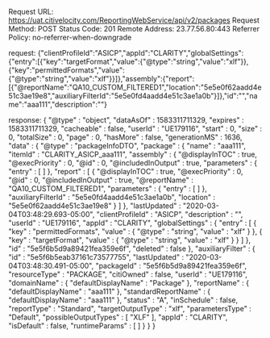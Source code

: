 Request URL: https://uat.citivelocity.com/ReportingWebService/api/v2/packages
Request Method: POST
Status Code: 201 
Remote Address: 23.77.56.80:443
Referrer Policy: no-referrer-when-downgrade

request:
{"clientProfileId":"ASICP","appId":"CLARITY","globalSettings":{"entry":[{"key":"targetFormat","value":{"@type":"string","value":"xlf"}},{"key":"permittedFormats","value":{"@type":"string","value":"xlf"}}]},"assembly":{"report":[{"@reportName":"QA10_CUSTOM_FILTERED1","location":"5e5e0f62aadd4e51c3ae19e8","auxiliaryFilterId":"5e5e0fd4aadd4e51c3ae1a0b"}]},"id":"","name":"aaa111","description":""}

response:
{
   "@type" : "object",
   "dataAsOf" : 1583311711329,
   "expires" : 1583311711329,
   "cacheable" : false,
   "userId" : "UE179116",
   "start" : 0,
   "size" : 0,
   "totalSize" : 0,
   "page" : 0,
   "hasMore" : false,
   "generationMS" : 1636,
   "data" : {
      "@type" : "packageInfoDTO",
      "package" : {
         "name" : "aaa111",
         "itemId" : "CLARITY_ASICP_aaa111",
         "assembly" : {
            "@displayInTOC" : true,
            "@execPriority" : 0,
            "@id" : 0,
            "@includedInOutput" : true,
            "parameters" : {
               "entry" : [ ]
            },
            "report" : [ {
               "@displayInTOC" : true,
               "@execPriority" : 0,
               "@id" : 0,
               "@includedInOutput" : true,
               "@reportName" : "QA10_CUSTOM_FILTERED1",
               "parameters" : {
                  "entry" : [ ]
               },
               "auxiliaryFilterId" : "5e5e0fd4aadd4e51c3ae1a0b",
               "location" : "5e5e0f62aadd4e51c3ae19e8"
            } ]
         },
         "lastUpdated" : "2020-03-04T03:48:29.693-05:00",
         "clientProfileId" : "ASICP",
         "description" : "",
         "userId" : "UE179116",
         "appId" : "CLARITY",
         "globalSettings" : {
            "entry" : [ {
               "key" : "permittedFormats",
               "value" : {
                  "@type" : "string",
                  "value" : "xlf"
               }
            }, {
               "key" : "targetFormat",
               "value" : {
                  "@type" : "string",
                  "value" : "xlf"
               }
            } ]
         },
         "id" : "5e5f6b5d9a89421fea359e6f",
         "deleted" : false
      },
      "auxiliaryFilter" : {
         "id" : "5e5f6b5eab37161c73577755",
         "lastUpdated" : "2020-03-04T03:48:30.491-05:00",
         "packageId" : "5e5f6b5d9a89421fea359e6f",
         "resourceType" : "PACKAGE",
         "citiOwned" : false,
         "userId" : "UE179116",
         "domainName" : {
            "defaultDisplayName" : "Package"
         },
         "reportName" : {
            "defaultDisplayName" : "aaa111"
         },
         "standardReportName" : {
            "defaultDisplayName" : "aaa111"
         },
         "status" : "A",
         "inSchedule" : false,
         "reportType" : "Standard",
         "targetOutputType" : "xlf",
         "parametersType" : "Default",
         "possibleOutputTypes" : [ "XLF" ],
         "appId" : "CLARITY",
         "isDefault" : false,
         "runtimeParams" : [ ]
      }
   }
}
